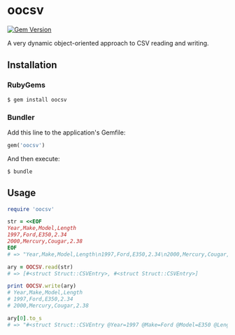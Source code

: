 # oocsv
[![Gem Version](https://badge.fury.io/rb/string-utility.svg)](https://badge.fury.io/rb/string-utility)

A very dynamic object-oriented approach to CSV reading and writing.

## Installation
### RubyGems
```shell
$ gem install oocsv
```

### Bundler
Add this line to the application's Gemfile:

```ruby
gem('oocsv')
```

And then execute:

```shell
$ bundle
```

## Usage
```ruby
require 'oocsv'

str = <<EOF
Year,Make,Model,Length
1997,Ford,E350,2.34
2000,Mercury,Cougar,2.38
EOF
# => "Year,Make,Model,Length\n1997,Ford,E350,2.34\n2000,Mercury,Cougar,2.38\n"

ary = OOCSV.read(str)
# => [#<struct Struct::CSVEntry>, #<struct Struct::CSVEntry>]

print OOCSV.write(ary)
# Year,Make,Model,Length
# 1997,Ford,E350,2.34
# 2000,Mercury,Cougar,2.38

ary[0].to_s
# => "#<struct Struct::CSVEntry @Year=1997 @Make=Ford @Model=E350 @Length=2.34>"
```
